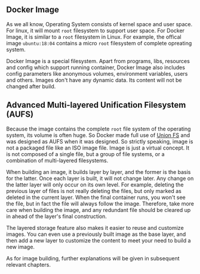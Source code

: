 ## Docker Image

As we all know, Operating System consists of kernel space and user space. For linux, it will mount `root` filesystem to support user space. For Docker Image, it is similar to a `root` filesystem in Linux. For example, the offical image `ubuntu:18:04` contains a micro `root` filesystem of complete opreating system.

Docker Image is a special filesystem. Apart from programs, libs, resources and config which support running container, Docker Image also includes config parameters like anonymous volumes, environment variables, users and others. Images don't have any dynamic data. Its content will not be changed after build.

## Advanced Multi-layered Unification Filesystem (AUFS)

Because the image contains the complete `root` file system of the operating system, its volume is often huge. So Docker made full use of [Union FS](https://en.wikipedia.org/wiki/Union_mount) and was designed as AUFS when it was designed. So strictly speaking, image is not a packaged file like an ISO image file. Image is just a virtual concept. It is not composed of a single file, but a group of file systems, or a combination of multi-layered filesystems.

When building an image, it builds layer by layer, and the former is the basis for the latter. Once each layer is built, it will not change later. Any change on the latter layer will only occur on its own level. For example, deleting the previous layer of files is not really deleting the files, but only marked as deleted in the current layer. When the final container runs, you won't see the file, but in fact the file will always follow the image. Therefore, take more care when building the image, and any redundant file should be cleared up in ahead of the layer's final construction.

The layered storage feature also makes it easier to reuse and customize images. You can even use a previously built image as the base layer, and then add a new layer to customize the content to meet your need to build a new image.

As for image building, further explanations will be given in subsequent relevant chapters.
